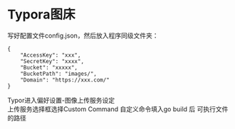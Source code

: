 # Typora图床

写好配置文件config.json，然后放入程序同级文件夹：
```
{
    "AccessKey": "xxx",
    "SecretKey": "xxxx",
    "Bucket": "xxxxx",
    "BucketPath": "images/",
    "Domain": "https://xxx.com/"
}
```

Typor进入偏好设置-图像上传服务设定 \
上传服务选择框选择Custom Command
自定义命令填入go build 后 可执行文件的路径